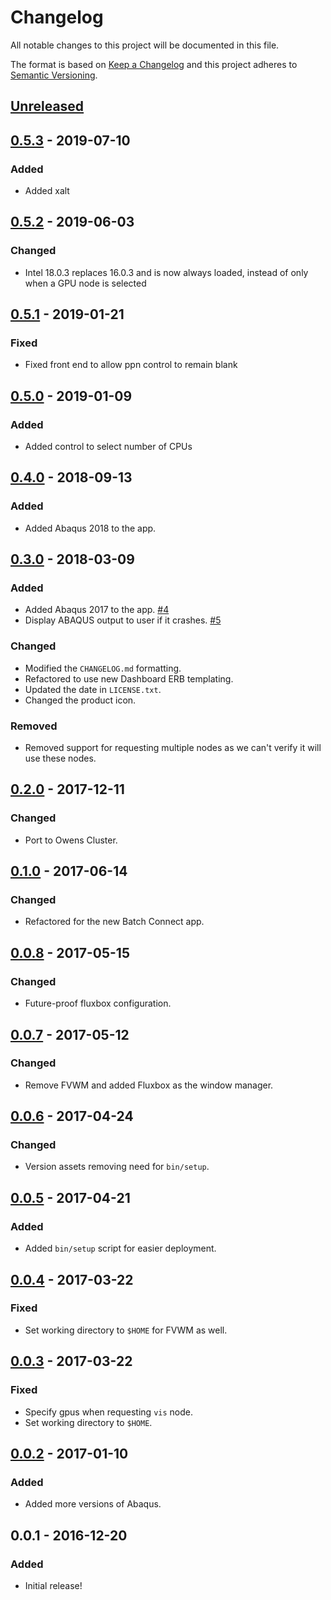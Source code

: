 # Changelog
All notable changes to this project will be documented in this file.

The format is based on [Keep a Changelog](http://keepachangelog.com/en/1.0.0/)
and this project adheres to [Semantic Versioning](http://semver.org/spec/v2.0.0.html).

## [Unreleased]
## [0.5.3] - 2019-07-10
### Added
- Added xalt

## [0.5.2] - 2019-06-03
### Changed
- Intel 18.0.3 replaces 16.0.3 and is now always loaded, instead of only when a GPU node is selected

## [0.5.1] - 2019-01-21
### Fixed
- Fixed front end to allow ppn control to remain blank

## [0.5.0] - 2019-01-09
### Added
- Added control to select number of CPUs

## [0.4.0] - 2018-09-13
### Added
- Added Abaqus 2018 to the app.

## [0.3.0] - 2018-03-09
### Added
- Added Abaqus 2017 to the app.
  [#4](https://github.com/OSC/bc_osc_abaqus/issues/4)
- Display ABAQUS output to user if it crashes.
  [#5](https://github.com/OSC/bc_osc_abaqus/issues/5)

### Changed
- Modified the `CHANGELOG.md` formatting.
- Refactored to use new Dashboard ERB templating.
- Updated the date in `LICENSE.txt`.
- Changed the product icon.

### Removed
- Removed support for requesting multiple nodes as we can't verify it will use
  these nodes.

## [0.2.0] - 2017-12-11
### Changed
- Port to Owens Cluster.

## [0.1.0] - 2017-06-14
### Changed
- Refactored for the new Batch Connect app.

## [0.0.8] - 2017-05-15
### Changed
- Future-proof fluxbox configuration.

## [0.0.7] - 2017-05-12
### Changed
- Remove FVWM and added Fluxbox as the window manager.

## [0.0.6] - 2017-04-24
### Changed
- Version assets removing need for `bin/setup`.

## [0.0.5] - 2017-04-21
### Added
- Added `bin/setup` script for easier deployment.

## [0.0.4] - 2017-03-22
### Fixed
- Set working directory to `$HOME` for FVWM as well.

## [0.0.3] - 2017-03-22
### Fixed
- Specify gpus when requesting `vis` node.
- Set working directory to `$HOME`.

## [0.0.2] - 2017-01-10
### Added
- Added more versions of Abaqus.

## 0.0.1 - 2016-12-20
### Added
- Initial release!

[Unreleased]: https://github.com/OSC/bc_osc_abaqus/compare/v0.5.3...HEAD
[0.5.3]: https://github.com/OSC/bc_osc_abaqus/compare/v0.5.2...v0.5.3
[0.5.2]: https://github.com/OSC/bc_osc_abaqus/compare/v0.5.1...v0.5.2
[0.5.1]: https://github.com/OSC/bc_osc_abaqus/compare/v0.5.0...v0.5.1
[0.5.0]: https://github.com/OSC/bc_osc_abaqus/compare/v0.4.0...v0.5.0
[0.4.0]: https://github.com/OSC/bc_osc_abaqus/compare/v0.3.0...v0.4.0
[0.3.0]: https://github.com/OSC/bc_osc_abaqus/compare/v0.2.0...v0.3.0
[0.2.0]: https://github.com/OSC/bc_osc_abaqus/compare/v0.1.0...v0.2.0
[0.1.0]: https://github.com/OSC/bc_osc_abaqus/compare/v0.0.8...v0.1.0
[0.0.8]: https://github.com/OSC/bc_osc_abaqus/compare/v0.0.7...v0.0.8
[0.0.7]: https://github.com/OSC/bc_osc_abaqus/compare/v0.0.6...v0.0.7
[0.0.6]: https://github.com/OSC/bc_osc_abaqus/compare/v0.0.5...v0.0.6
[0.0.5]: https://github.com/OSC/bc_osc_abaqus/compare/v0.0.4...v0.0.5
[0.0.4]: https://github.com/OSC/bc_osc_abaqus/compare/v0.0.3...v0.0.4
[0.0.3]: https://github.com/OSC/bc_osc_abaqus/compare/v0.0.2...v0.0.3
[0.0.2]: https://github.com/OSC/bc_osc_abaqus/compare/v0.0.1...v0.0.2
